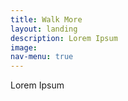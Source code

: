 ```yaml
---
title: Walk More
layout: landing
description: Lorem Ipsum
image:
nav-menu: true
---
```


Lorem Ipsum
